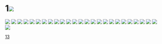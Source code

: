 # 1![](../img/12/00000001.jpg)
![](../img/12/00000002.jpg)
![](../img/12/00000003.jpg)
![](../img/12/00000004.jpg)
![](../img/12/00000005.jpg)
![](../img/12/00000006.jpg)
![](../img/12/00000007.jpg)
![](../img/12/00000008.jpg)
![](../img/12/00000009.jpg)
![](../img/12/00000010.jpg)
![](../img/12/00000011.jpg)
![](../img/12/00000012.jpg)
![](../img/12/00000013.jpg)
![](../img/12/00000014.jpg)
![](../img/12/00000015.jpg)
![](../img/12/00000016.jpg)
![](../img/12/00000017.jpg)
![](../img/12/00000018.jpg)
![](../img/12/00000019.jpg)
![](../img/12/00000020.jpg)
![](../img/12/00000021.jpg)
![](../img/12/00000022.jpg)
![](../img/12/00000023.jpg)
![](../img/12/00000024.jpg)
![](../img/12/00000025.jpg)
![](../img/12/00000026.jpg)
![](../img/12/00000027.jpg)

[13](../dir/13.md)
